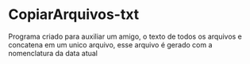 # CopiarArquivos-txt
 Programa criado para auxiliar um amigo, o texto de todos os arquivos e concatena em um unico arquivo, esse arquivo é gerado com a nomenclatura da data atual
